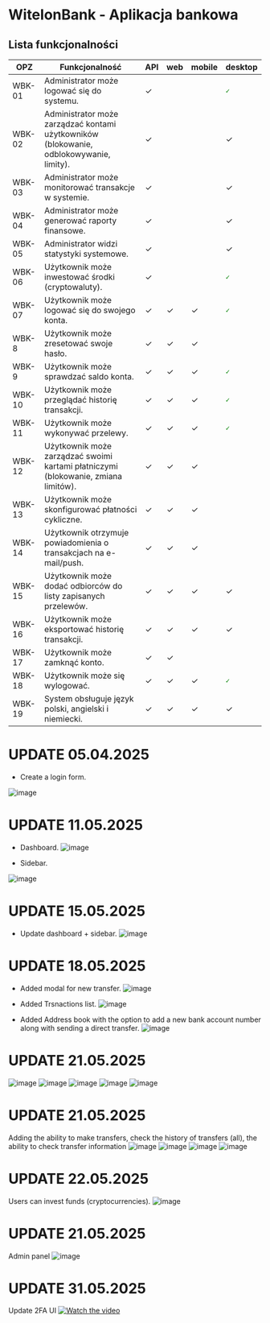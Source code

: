 # WitelonBank - Aplikacja bankowa


## Lista funkcjonalności
| OPZ    | Funkcjonalność                                                                                                          | API | web | mobile | desktop |
|--------|-------------------------------------------------------------------------------------------------------------------------|-----|-----|--------|---------|
| WBK-01 | Administrator może logować się do systemu.                                                                              | ✓    |     |        |<code style="color : green">✓</code>       |
| WBK-02 | Administrator może zarządzać kontami użytkowników (blokowanie, odblokowywanie, limity).                                 | ✓   |     |        | ✓       |
| WBK-03 | Administrator może monitorować transakcje w systemie.                                                                   | ✓   |     |        | ✓       |
| WBK-04 | Administrator może generować raporty finansowe.                                                                         | ✓   |     |        | ✓       |
| WBK-05 | Administrator widzi statystyki systemowe.                                                                               | ✓   |     |        | ✓       |
| WBK-06 | Użytkownik może inwestować środki (cryptowaluty).                                                                       | ✓   |     |        | <code style="color : green">✓</code>      |
| WBK-07 | Użytkownik może logować się do swojego konta.                                                                           | ✓   | ✓   | ✓      |  <code style="color : green">✓</code>      |
| WBK-8 | Użytkownik może zresetować swoje hasło.                                                                                  | ✓   | ✓   | ✓      |         |
| WBK-9 | Użytkownik może sprawdzać saldo konta.                                                                                   | ✓   | ✓   | ✓      | <code style="color : green">✓</code>      |
| WBK-10 | Użytkownik może przeglądać historię transakcji.                                                                         | ✓   | ✓   | ✓      |<code style="color : green">✓</code>      |
| WBK-11 | Użytkownik może wykonywać przelewy.                                                                                     | ✓   | ✓   | ✓      |<code style="color : green">✓</code>         |
| WBK-12 | Użytkownik może zarządzać swoimi kartami płatniczymi (blokowanie, zmiana limitów).                                      | ✓   | ✓   | ✓      |         |
| WBK-13 | Użytkownik może skonfigurować płatności cykliczne.                                                                      | ✓   | ✓   | ✓      |         |
| WBK-14 | Użytkownik otrzymuje powiadomienia o transakcjach na e-mail/push.                                                       | ✓   | ✓   | ✓      |         |
| WBK-15 | Użytkownik może dodać odbiorców do listy zapisanych przelewów.                                                          | ✓   | ✓   | ✓      | ✓       |
| WBK-16 | Użytkownik może eksportować historię transakcji.                                                                        | ✓   | ✓   | ✓      | ✓       |
| WBK-17 | Użytkownik może zamknąć konto.                                                                                          | ✓   | ✓   |        |         |
| WBK-18 | Użytkownik może się wylogować.                                                                                          | ✓   | ✓   | ✓      | <code style="color : green">✓</code>       |
| WBK-19 | System obsługuje język polski, angielski i niemiecki.                                                                   | ✓   | ✓   | ✓      | ✓       |

# UPDATE 05.04.2025
- Create a login form.

![image](https://github.com/user-attachments/assets/e4da5084-b42e-4239-972b-8377afe277f3)


# UPDATE 11.05.2025
- Dashboard.
![image](https://github.com/user-attachments/assets/495b4f7d-ce13-4c40-ae4f-4e1761880b7e)

- Sidebar.

![image](https://github.com/user-attachments/assets/53e09cf2-7f38-4fad-9630-bae47a8a2b71)


# UPDATE 15.05.2025
- Update dashboard + sidebar.
![image](https://github.com/user-attachments/assets/301a34d0-d02f-4802-a095-936dc9be167b)


# UPDATE 18.05.2025
- Added modal for new transfer.
![image](https://github.com/user-attachments/assets/9ddc09c9-3d86-46bd-a50b-3c243b634c7a)

- Added Trsnactions list.
![image](https://github.com/user-attachments/assets/91d4bc1a-71c5-42e8-bf0c-92393a479ec1)

- Added Address book with the option to add a new bank account number along with sending a direct transfer.
![image](https://github.com/user-attachments/assets/6e965c5c-8ab9-4be3-9444-10ed5b27de70)


# UPDATE 21.05.2025
![image](https://github.com/user-attachments/assets/48bbefe5-dc92-4675-bf44-2545d0797aab)
![image](https://github.com/user-attachments/assets/fe6a6385-49fa-4d43-b56e-a140beb51491)
![image](https://github.com/user-attachments/assets/0bd80a01-f4fd-4186-b7c7-7e18544034b3)
![image](https://github.com/user-attachments/assets/e83495b8-47be-471a-bed1-1ff29b6c349b)
![image](https://github.com/user-attachments/assets/66f14833-f9fd-4d9b-9950-fee559e9c1e8)

# UPDATE 21.05.2025
Adding the ability to make transfers, check the history of transfers (all), the ability to check transfer information 
![image](https://github.com/user-attachments/assets/d158425f-bba5-4605-9988-67f82725aeae)
![image](https://github.com/user-attachments/assets/f47f9c22-76ba-460b-8391-e0fd3344009a)
![image](https://github.com/user-attachments/assets/db2482e2-f931-4a14-983a-5137c88d1778)
![image](https://github.com/user-attachments/assets/e4c4f64a-7bc7-43ac-96fd-7384caecc407)

# UPDATE 22.05.2025
Users can invest funds (cryptocurrencies).
![image](https://github.com/user-attachments/assets/5ca1e12f-5d18-4f71-b74a-5f0c55e75342)

# UPDATE 21.05.2025
Admin panel
![image](https://github.com/user-attachments/assets/a39a8262-5084-4325-bdbb-2b88713843fe)

# UPDATE 31.05.2025
Update 2FA UI
[![Watch the video](https://i.sstatic.net/Vp2cE.png)]([https://youtu.be/vt5fpE0bzSY](https://github.com/user-attachments/assets/95ba819e-3851-4a15-8fb1-84f6accbce94))




